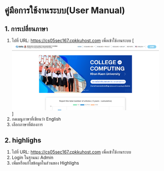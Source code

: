 # **คู่มือการใช้งานระบบ(User Manual)**

## 1. การเปลี่ยนภาษา 
1. ไปที่ URL: https://cs05sec167.cpkkuhost.com เพื่อเข้าใช้งานระบบ
[![Home](Doc\image_manual\Home.png)]
2. กดเมนูภาษาที่เขียนว่า English
3. เลือกภาษาที่ต้องการ

## 2. highlighs
1.  ไปที่ URL: https://cs05sec167.cpkkuhost.com เพื่อเข้าใช้งานระบบ
2.  Login ในฐานนะ Admin
3.  เพิ่มหรือแก้ไขข้อมูลในส่วนของ Highlighs 
